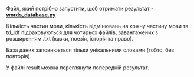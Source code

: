 Файл, який потрібно запустити, щоб отримати результат - [**words_database.py**](https://github.com/botvyns/database_words-statistics-/blob/main/words_database.py)

Кількість частин мови, кількість відмінювань на кожну частину мови та td_idf підраховуються для чотирьох файлів, завантажених з розширенням .txt (казки, поезія, історія та право). 

База даних заповнюється тільки унікальними словами (тобто, без повторів).

У файлі result можна переглянути попередній результат.
